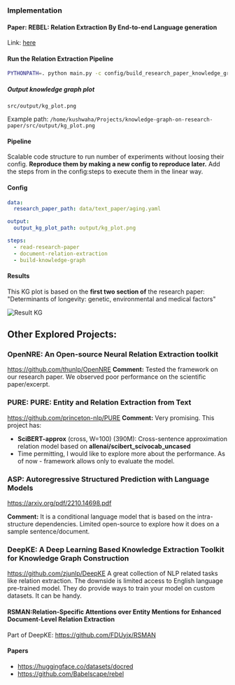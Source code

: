 ### Implementation
#### Paper: REBEL: Relation Extraction By End-to-end Language generation
Link: [here](https://aclanthology.org/2021.findings-emnlp.204/)

#### Run the Relation Extraction Pipeline
```bash
PYTHONPATH=. python main.py -c config/build_research_paper_knowledge_graph.yaml
```
##### Output knowledge graph plot
`src/output/kg_plot.png`

Example path: `/home/kushwaha/Projects/knowledge-graph-on-research-paper/src/output/kg_plot.png`

#### Pipeline
Scalable code structure to run number of experiments without loosing their config. 
**Reproduce them by making a new config to reproduce later.**
Add the steps from in the config:steps to execute them in the linear way. 

#### Config
```yaml
data:
  research_paper_path: data/text_paper/aging.yaml

output:
  output_kg_plot_path: output/kg_plot.png

steps:
  - read-research-paper
  - document-relation-extraction
  - build-knowledge-graph


````

#### Results
This KG plot is based on the **first two section of** the research paper: "Determinants of longevity: genetic, environmental and medical factors"

![Result KG](kg_plot.png)

## Other Explored Projects:

### OpenNRE: An Open-source Neural Relation Extraction toolkit
https://github.com/thunlp/OpenNRE
**Comment:** Tested the framework on our research paper. We observed poor performance on the scientific paper/excerpt.  


### PURE: PURE: Entity and Relation Extraction from Text
https://github.com/princeton-nlp/PURE
**Comment:** Very promising. 
This project has:
- **SciBERT-approx** (cross, W=100) (390M): Cross-sentence approximation relation model based on **allenai/scibert_scivocab_uncased**
- Time permitting, I would like to explore more about the performance. As of now - framework allows only to evaluate the model.



### ASP: Autoregressive Structured Prediction with Language Models
https://arxiv.org/pdf/2210.14698.pdf

**Comment:** It is a conditional language model that is based on the intra-structure dependencies.
Limited open-source to explore how it does on a sample sentence/document.

### DeepKE: A Deep Learning Based Knowledge Extraction Toolkit for Knowledge Graph Construction
https://github.com/zjunlp/DeepKE
A great collection of NLP related tasks like relation extraction. The downside is limited access to English language pre-trained model.
They do provide ways to train your model on custom datasets. It can be handy.


#### RSMAN:Relation-Specific Attentions over Entity Mentions for Enhanced Document-Level Relation Extraction
Part of DeepKE: https://github.com/FDUyjx/RSMAN

#### Papers
- https://huggingface.co/datasets/docred
- https://github.com/Babelscape/rebel
